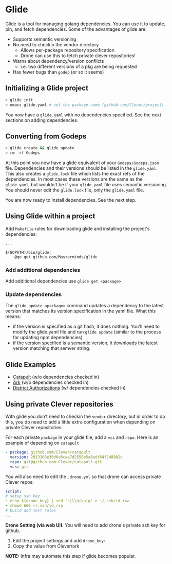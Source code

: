 # Glide

Glide is a tool for managing golang dependencies. You can use it to update, pin, and fetch dependencies. Some of the advantages of glide are:
  - Supports semantic versioning
  - No need to checkin the vendor directory
    - Allows per-package repository specification
    - Drone can use this to fetch private clever repositories!
  - Warns about dependency/version conflicts
    - i.e. two different versions of a pkg are being requested
  - Has fewer bugs than `godep` (or so it seems)


## Initializing a Glide project

```bash
> glide init
> emacs glide.yaml # set the package name (github.com/Clever/project)
```

You now have a `glide.yaml` with no dependencies specified. See the next sections on adding dependencies.

## Converting from Godeps

```bash
> glide create && glide update
> rm -rf Godeps
```

At this point you now have a glide equivalent of your `Godeps/Godeps.json` file.
Dependencies and their versions should be listed in the `glide.yaml`.
This also creates a `glide.lock` file which lists the exact refs of the dependencies.
In most cases these versions are the same as the `glide.yaml`, but wouldn't be if your `glide.yaml` file uses semantic versioning.
You should never edit the `glide.lock` file, only the `glide.yaml` file.

You are now ready to install dependencies. See the next step.

## Using Glide within a project

Add `Makefile` rules for downloading glide and installing the project's dependencies:
```make
...

$(GOPATH)/bin/glide:
    @go get github.com/Masterminds/glide
```

### Add additional dependencies

Add additional dependencies use `glide get <package>`

### Update dependencies

The `glide update <package>` command updates a dependency to the latest version that matches its version specification in the yaml file.
What this means:
  - if the version is specified as a git hash, it does nothing. You'll need to modify the glide.yaml file and run `glide update` (similar to the process for updating npm dependencies)
  - if the version specified is a semantic version, it downloads the latest version matching that semver string.

## Glide Examples

  - [Catapult](https://github.com/Clever/catapult) (w/o dependencies checked in)
  - [Ark](https://github.com/Clever/ark) (w/o dependencies checked in)
  - [District Authorizations](https://github.com/Clever/district-authorizations) (w/ dependencies checked in)

## Using private Clever repositories

With glide you don’t need to checkin the `vendor` directory, but in order to do this, you do need to add a little extra configuration when depending on private Clever repositories:

For each private `package` in your glide file, add a `vcs` and `repo`. Here is an example of depending on `catapult`

```yaml
- package: github.com/Clever/catapult
  version: 2913166e30d6e6cae7d2558b5a8edf64f2488b2d
  repo: git@github.com:Clever/catapult.git
  vcs: git
```

You will also need to edit the `.drone.yml` so that drone can access private Clever repos:
```yaml
script:
# setup ssh key
- echo ${drone_key} | sed 's|\\n|\n|g' > ~/.ssh/id_rsa
- chmod 600 ~/.ssh/id_rsa
# build and test rules
...
```

**Drone Setting (via web UI)**:
You will need to add drone's private ssh key for github.
  1. Edit the project settings and add `drone_key:`
  2. Copy the value from Clever/ark

**NOTE:** Infra may automate this step if glide becomes popular.
